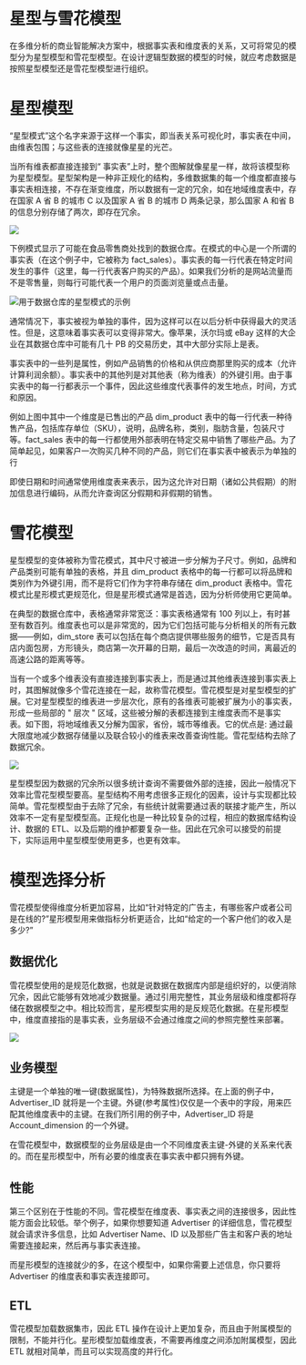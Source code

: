 # 星型与雪花模型

在多维分析的商业智能解决方案中，根据事实表和维度表的关系，又可将常见的模型分为星型模型和雪花型模型。在设计逻辑型数据的模型的时候，就应考虑数据是按照星型模型还是雪花型模型进行组织。

# 星型模型

“星型模式”这个名字来源于这样一个事实，即当表关系可视化时，事实表在中间，由维表包围；与这些表的连接就像星星的光芒。

当所有维表都直接连接到“ 事实表”上时，整个图解就像星星一样，故将该模型称为星型模型。星型架构是一种非正规化的结构，多维数据集的每一个维度都直接与事实表相连接，不存在渐变维度，所以数据有一定的冗余，如在地域维度表中，存在国家 A 省 B 的城市 C 以及国家 A 省 B 的城市 D 两条记录，那么国家 A 和省 B 的信息分别存储了两次，即存在冗余。

![](https://i.postimg.cc/MGP3p4nk/image.png)

下例模式显示了可能在食品零售商处找到的数据仓库。在模式的中心是一个所谓的事实表（在这个例子中，它被称为 fact_sales）。事实表的每一行代表在特定时间发生的事件（这里，每一行代表客户购买的产品）。如果我们分析的是网站流量而不是零售量，则每行可能代表一个用户的页面浏览量或点击量。

![用于数据仓库的星型模式的示例](https://s2.ax1x.com/2020/02/06/1ytRu8.png)

通常情况下，事实被视为单独的事件，因为这样可以在以后分析中获得最大的灵活性。但是，这意味着事实表可以变得非常大。像苹果，沃尔玛或 eBay 这样的大企业在其数据仓库中可能有几十 PB 的交易历史，其中大部分实际上是表。

事实表中的一些列是属性，例如产品销售的价格和从供应商那里购买的成本（允许计算利润余额）。事实表中的其他列是对其他表（称为维表）的外键引用。由于事实表中的每一行都表示一个事件，因此这些维度代表事件的发生地点，时间，方式和原因。

例如上图中其中一个维度是已售出的产品 dim_product 表中的每一行代表一种待售产品，包括库存单位（SKU），说明，品牌名称，类别，脂肪含量，包装尺寸等。fact_sales 表中的每一行都使用外部表明在特定交易中销售了哪些产品。为了简单起见，如果客户一次购买几种不同的产品，则它们在事实表中被表示为单独的行

即使日期和时间通常使用维度表来表示，因为这允许对日期（诸如公共假期）的附加信息进行编码，从而允许查询区分假期和非假期的销售。

# 雪花模型

星型模型的变体被称为雪花模式，其中尺寸被进一步分解为子尺寸。例如，品牌和产品类别可能有单独的表格，并且 dim_product 表格中的每一行都可以将品牌和类别作为外键引用，而不是将它们作为字符串存储在 dim_product 表格中。雪花模式比星形模式更规范化，但是星形模式通常是首选，因为分析师使用它更简单。

在典型的数据仓库中，表格通常非常宽泛：事实表格通常有 100 列以上，有时甚至有数百列。维度表也可以是非常宽的，因为它们包括可能与分析相关的所有元数据——例如，dim_store 表可以包括在每个商店提供哪些服务的细节，它是否具有店内面包房，方形镜头，商店第一次开幕的日期，最后一次改造的时间，离最近的高速公路的距离等等。

当有一个或多个维表没有直接连接到事实表上，而是通过其他维表连接到事实表上时，其图解就像多个雪花连接在一起，故称雪花模型。雪花模型是对星型模型的扩展。它对星型模型的维表进一步层次化，原有的各维表可能被扩展为小的事实表，形成一些局部的 " 层次 " 区域，这些被分解的表都连接到主维度表而不是事实表。如下图，将地域维表又分解为国家，省份，城市等维表。它的优点是: 通过最大限度地减少数据存储量以及联合较小的维表来改善查询性能。雪花型结构去除了数据冗余。

![](https://i.postimg.cc/tRVv9Byf/image.png)

星型模型因为数据的冗余所以很多统计查询不需要做外部的连接，因此一般情况下效率比雪花型模型要高。星型结构不用考虑很多正规化的因素，设计与实现都比较简单。雪花型模型由于去除了冗余，有些统计就需要通过表的联接才能产生，所以效率不一定有星型模型高。正规化也是一种比较复杂的过程，相应的数据库结构设计、数据的 ETL、以及后期的维护都要复杂一些。因此在冗余可以接受的前提下，实际运用中星型模型使用更多，也更有效率。

# 模型选择分析

雪花模型使得维度分析更加容易，比如“针对特定的广告主，有哪些客户或者公司是在线的?”星形模型用来做指标分析更适合，比如“给定的一个客户他们的收入是多少?”

## 数据优化

雪花模型使用的是规范化数据，也就是说数据在数据库内部是组织好的，以便消除冗余，因此它能够有效地减少数据量。通过引用完整性，其业务层级和维度都将存储在数据模型之中。相比较而言，星形模型实用的是反规范化数据。在星形模型中，维度直接指的是事实表，业务层级不会通过维度之间的参照完整性来部署。

![](https://i.postimg.cc/fbr5N9PD/image.png)

## 业务模型

主键是一个单独的唯一键(数据属性)，为特殊数据所选择。在上面的例子中，Advertiser_ID 就将是一个主键。外键(参考属性)仅仅是一个表中的字段，用来匹配其他维度表中的主键。在我们所引用的例子中，Advertiser_ID 将是 Account_dimension 的一个外键。

在雪花模型中，数据模型的业务层级是由一个不同维度表主键-外键的关系来代表的。而在星形模型中，所有必要的维度表在事实表中都只拥有外键。

## 性能

第三个区别在于性能的不同。雪花模型在维度表、事实表之间的连接很多，因此性能方面会比较低。举个例子，如果你想要知道 Advertiser 的详细信息，雪花模型就会请求许多信息，比如 Advertiser Name、ID 以及那些广告主和客户表的地址需要连接起来，然后再与事实表连接。

而星形模型的连接就少的多，在这个模型中，如果你需要上述信息，你只要将 Advertiser 的维度表和事实表连接即可。

## ETL

雪花模型加载数据集市，因此 ETL 操作在设计上更加复杂，而且由于附属模型的限制，不能并行化。星形模型加载维度表，不需要再维度之间添加附属模型，因此 ETL 就相对简单，而且可以实现高度的并行化。
